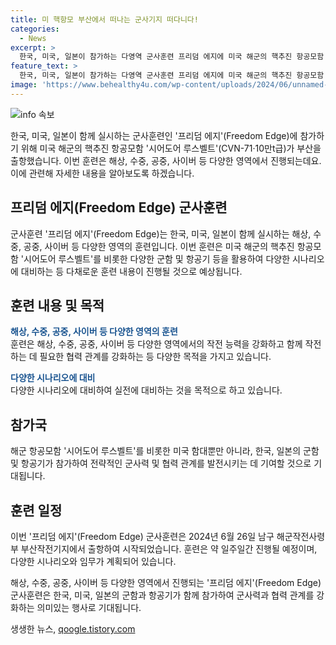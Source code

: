 ```yaml
---
title: 미 핵항모 부산에서 떠나는 군사기지 떠다니다!
categories:
  - News
excerpt: >
  한국, 미국, 일본이 참가하는 다영역 군사훈련 프리덤 에지에 미국 해군의 핵추진 항공모함 시어도어 루스벨트가 출항했다.
feature_text: >
  한국, 미국, 일본이 참가하는 다영역 군사훈련 프리덤 에지에 미국 해군의 핵추진 항공모함 시어도어 루스벨트가 출항했다.
image: 'https://www.behealthy4u.com/wp-content/uploads/2024/06/unnamed-file.png'
---
```


<p><img src="https://www.behealthy4u.com/wp-content/uploads/2024/06/unnamed-file.png" alt="info 속보" /></p>

<p>한국, 미국, 일본이 함께 실시하는 군사훈련인 '프리덤 에지'(Freedom Edge)에 참가하기 위해 미국 해군의 핵추진 항공모함 '시어도어 루스벨트'(CVN-71·10만t급)가 부산을 출항했습니다. 이번 훈련은 해상, 수중, 공중, 사이버 등 다양한 영역에서 진행되는데요. 이에 관련해 자세한 내용을 알아보도록 하겠습니다. </p>

<h2 data-ke-size="size26">프리덤 에지(Freedom Edge) 군사훈련</h2>

<p>군사훈련 '프리덤 에지'(Freedom Edge)는 한국, 미국, 일본이 함께 실시하는 해상, 수중, 공중, 사이버 등 다양한 영역의 훈련입니다. 이번 훈련은 미국 해군의 핵추진 항공모함 '시어도어 루스벨트'를 비롯한 다양한 군함 및 항공기 등을 활용하여 다양한 시나리오에 대비하는 등 다채로운 훈련 내용이 진행될 것으로 예상됩니다.</p>

<h2 data-ke-size="size26">훈련 내용 및 목적</h2>

<p><b><span style="color: #1a5490;">해상, 수중, 공중, 사이버 등 다양한 영역의 훈련</span></b><br>
훈련은 해상, 수중, 공중, 사이버 등 다양한 영역에서의 작전 능력을 강화하고 함께 작전하는 데 필요한 협력 관계를 강화하는 등 다양한 목적을 가지고 있습니다. </p>

<p><b><span style="color: #1a5490;">다양한 시나리오에 대비</span></b><br>
다양한 시나리오에 대비하여 실전에 대비하는 것을 목적으로 하고 있습니다.</p>

<h2 data-ke-size="size26">참가국</h2>

<p>해군 항공모함 '시어도어 루스벨트'를 비롯한 미국 함대뿐만 아니라, 한국, 일본의 군함 및 항공기가 참가하여 전략적인 군사력 및 협력 관계를 발전시키는 데 기여할 것으로 기대됩니다.</p>

<h2 data-ke-size="size26">훈련 일정</h2>

<p>이번 '프리덤 에지'(Freedom Edge) 군사훈련은 2024년 6월 26일 남구 해군작전사령부 부산작전기지에서 출항하여 시작되었습니다. 훈련은 약 일주일간 진행될 예정이며, 다양한 시나리오와 임무가 계획되어 있습니다.</p>

<p>해상, 수중, 공중, 사이버 등 다양한 영역에서 진행되는 '프리덤 에지'(Freedom Edge) 군사훈련은 한국, 미국, 일본의 군함과 항공기가 함께 참가하여 군사력과 협력 관계를 강화하는 의미있는 행사로 기대됩니다.</p>
생생한 뉴스, <a href="https://qoogle.tistory.com" rel="dofollow">qoogle.tistory.com</a>


